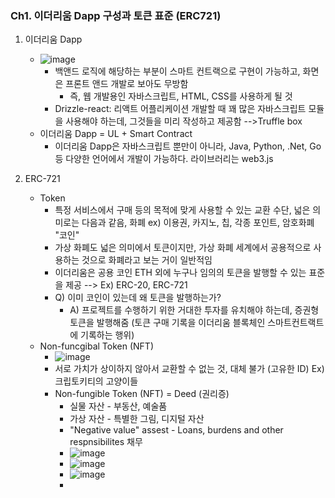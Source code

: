 ### Ch1. 이더리움 Dapp 구성과 토큰 표준 (ERC721)

1) 이더리움 Dapp

    - ![image](https://user-images.githubusercontent.com/58179041/124739207-9e3d5a80-df54-11eb-8d11-7ec616316c7e.png)
        - 백앤드 로직에 해당하는 부분이 스마트 컨트랙으로 구현이 가능하고, 화면은 프론트 앤드 개발로 보아도 무방함
            - 즉, 웹 개발용인 자바스크립트, HTML, CSS를 사용하게 될 것
        - Drizzle-react: 리액트 어플리케이션 개발할 때 꽤 많은 자바스크립트 모듈을 사용해야 하는데, 그것들을 미리 작성하고 제공함 -->Truffle box
    - 이더리움 Dapp = UL + Smart Contract
        - 이더리움 Dapp은 자바스크립트 뿐만이 아니라, Java, Python, .Net, Go 등 다양한 언어에서 개발이 가능하다. 라이브러리는 web3.js
 2) ERC-721
    - Token
        - 특정 서비스에서 구매 등의 목적에 맞게 사용할 수 있는 교환 수단, 넓은 의미로는 다음과 같음, 화폐 ex) 이용권, 카지노, 칩, 각종 포인트, 암호화폐 "코인"
        - 가상 화폐도 넓은 의미에서 토큰이지만, 가상 화폐 세계에서 공용적으로 사용하는 것으로 화폐라고 보는 거이 일반적임
        - 이더리움은 공용 코인 ETH 외에 누구나 임의의 토큰을 발행할 수 있는 표준을 제공 --> Ex) ERC-20, ERC-721
        - Q) 이미 코인이 있는데 왜 토큰을 발행하는가?
            - A) 프로젝트를 수행하기 위한 거대한 투자를 유치해야 하는데, 증권형 토큰을 발행해줌 (토큰 구매 기록을 이더리움 블록체인 스마트컨트랙트에 기록하는 행위) 
    - Non-funcgibal Token (NFT)
        - ![image](https://user-images.githubusercontent.com/58179041/124741624-de054180-df56-11eb-815a-664552ceeb6f.png)
        - 서로 가치가 상이하지 않아서 교환할 수 없는 것, 대체 불가 (고유한 ID) Ex) 크립토키티의 고양이들
        - Non-fungible Token (NFT) = Deed (권리증)
            -  실물 자산 - 부동산, 예술품
            -  가상 자산 - 특별한 그림, 디지털 자산
            -  "Negative value" assest - Loans, burdens and other respnsibilites 채무
            -  ![image](https://user-images.githubusercontent.com/58179041/124742089-5a982000-df57-11eb-892d-6d1e2b7312c3.png)
            -  ![image](https://user-images.githubusercontent.com/58179041/124742233-78fe1b80-df57-11eb-9133-f273d6dca605.png)
            -  ![image](https://user-images.githubusercontent.com/58179041/124742276-81eeed00-df57-11eb-96fd-f7616be79755.png)
            -  




